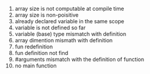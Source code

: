 1. array size is not computable at compile time
2. array size is non-poisitive
3. already declared variable in the same scope
4. variable is not defined so far
5. variable (base) type mismatch with definition
6. array dimention mismath with definition
7. fun redefinition
8. fun definition not find
9. #arguments mismatch with the definition of function
10. no main function
